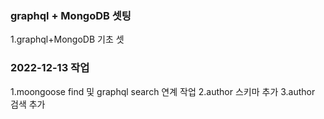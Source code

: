 ### graphql + MongoDB 셋팅

1.graphql+MongoDB 기초 셋

### 2022-12-13 작업

1.moongoose find 및 graphql search 연계 작업
2.author 스키마 추가
3.author 검색 추가
